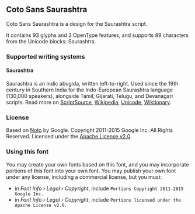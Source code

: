 
## Coto Sans Saurashtra

Coto Sans Saurashtra is a design for the Saurashtra script.

It contains 93 glyphs and 3 OpenType features, and supports 89 characters from the Unicode blocks: Saurashtra.


### Supported writing systems


#### Saurashtra

Saurashtra is an Indic abugida, written left-to-right. Used since the 19th century in Southern India for the Indo-European Saurashtra language (130,000 speakers), alongside Tamil, Gijarati, Telugu, and Devanagari scripts. Read more on [ScriptSource](https://scriptsource.org/scr/Saur), [Wikipedia](https://en.wikipedia.org/wiki/ISO_15924:Saur), [Unicode](https://www.unicode.org/versions/Unicode13.0.0/ch13.pdf#G28198), [Wiktionary](https://en.wiktionary.org/wiki/Category:Saurashtra_script).


### License

Based on [Noto](https://github.com/notofonts) by Google. Copyright 2011-2015 Google Inc. All Rights Reserved. Licensed under the [Apache License v2.0](https://www.apache.org/licenses/LICENSE-2.0.txt).

### Using this font

You may create your own fonts based on this font, and you may incorporate portions of this font into your own font. You may publish your own font under any license, including a commercial license, but you must:

- in _Font Info › Legal › Copyright_, include `Portions Copyright 2011-2015 Google Inc.`
- in _Font Info › Legal › Copyright_, include `Portions licensed under the Apache License v2.0.`
